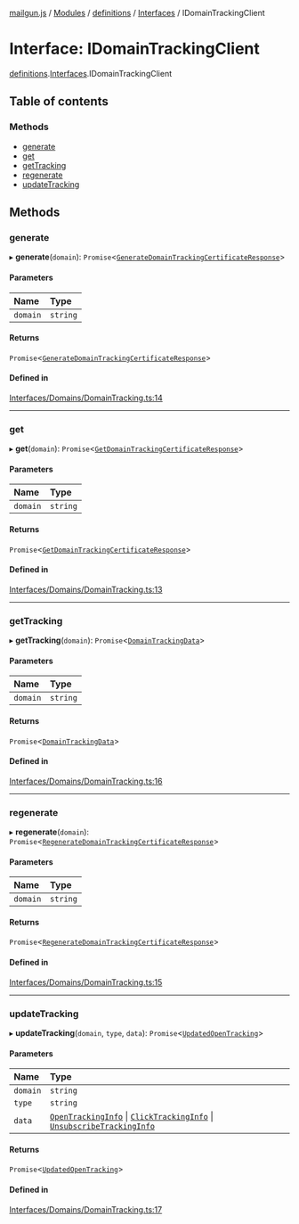 [mailgun.js](../README.md) / [Modules](../modules.md) / [definitions](../modules/definitions.md) / [Interfaces](../modules/definitions.Interfaces.md) / IDomainTrackingClient

# Interface: IDomainTrackingClient

[definitions](../modules/definitions.md).[Interfaces](../modules/definitions.Interfaces.md).IDomainTrackingClient

## Table of contents

### Methods

- [generate](definitions.Interfaces.IDomainTrackingClient.md#generate)
- [get](definitions.Interfaces.IDomainTrackingClient.md#get)
- [getTracking](definitions.Interfaces.IDomainTrackingClient.md#gettracking)
- [regenerate](definitions.Interfaces.IDomainTrackingClient.md#regenerate)
- [updateTracking](definitions.Interfaces.IDomainTrackingClient.md#updatetracking)

## Methods

### generate

▸ **generate**(`domain`): `Promise`\<[`GenerateDomainTrackingCertificateResponse`](../modules/definitions.md#generatedomaintrackingcertificateresponse)\>

#### Parameters

| Name | Type |
| :------ | :------ |
| `domain` | `string` |

#### Returns

`Promise`\<[`GenerateDomainTrackingCertificateResponse`](../modules/definitions.md#generatedomaintrackingcertificateresponse)\>

#### Defined in

[Interfaces/Domains/DomainTracking.ts:14](https://github.com/mailgun/mailgun.js/blob/460665c/lib/Interfaces/Domains/DomainTracking.ts#L14)

___

### get

▸ **get**(`domain`): `Promise`\<[`GetDomainTrackingCertificateResponse`](../modules/definitions.md#getdomaintrackingcertificateresponse)\>

#### Parameters

| Name | Type |
| :------ | :------ |
| `domain` | `string` |

#### Returns

`Promise`\<[`GetDomainTrackingCertificateResponse`](../modules/definitions.md#getdomaintrackingcertificateresponse)\>

#### Defined in

[Interfaces/Domains/DomainTracking.ts:13](https://github.com/mailgun/mailgun.js/blob/460665c/lib/Interfaces/Domains/DomainTracking.ts#L13)

___

### getTracking

▸ **getTracking**(`domain`): `Promise`\<[`DomainTrackingData`](../modules/definitions.md#domaintrackingdata)\>

#### Parameters

| Name | Type |
| :------ | :------ |
| `domain` | `string` |

#### Returns

`Promise`\<[`DomainTrackingData`](../modules/definitions.md#domaintrackingdata)\>

#### Defined in

[Interfaces/Domains/DomainTracking.ts:16](https://github.com/mailgun/mailgun.js/blob/460665c/lib/Interfaces/Domains/DomainTracking.ts#L16)

___

### regenerate

▸ **regenerate**(`domain`): `Promise`\<[`RegenerateDomainTrackingCertificateResponse`](../modules/definitions.md#regeneratedomaintrackingcertificateresponse)\>

#### Parameters

| Name | Type |
| :------ | :------ |
| `domain` | `string` |

#### Returns

`Promise`\<[`RegenerateDomainTrackingCertificateResponse`](../modules/definitions.md#regeneratedomaintrackingcertificateresponse)\>

#### Defined in

[Interfaces/Domains/DomainTracking.ts:15](https://github.com/mailgun/mailgun.js/blob/460665c/lib/Interfaces/Domains/DomainTracking.ts#L15)

___

### updateTracking

▸ **updateTracking**(`domain`, `type`, `data`): `Promise`\<[`UpdatedOpenTracking`](../modules/definitions.md#updatedopentracking)\>

#### Parameters

| Name | Type |
| :------ | :------ |
| `domain` | `string` |
| `type` | `string` |
| `data` | [`OpenTrackingInfo`](../modules/definitions.md#opentrackinginfo) \| [`ClickTrackingInfo`](../modules/definitions.md#clicktrackinginfo) \| [`UnsubscribeTrackingInfo`](../modules/definitions.md#unsubscribetrackinginfo) |

#### Returns

`Promise`\<[`UpdatedOpenTracking`](../modules/definitions.md#updatedopentracking)\>

#### Defined in

[Interfaces/Domains/DomainTracking.ts:17](https://github.com/mailgun/mailgun.js/blob/460665c/lib/Interfaces/Domains/DomainTracking.ts#L17)
